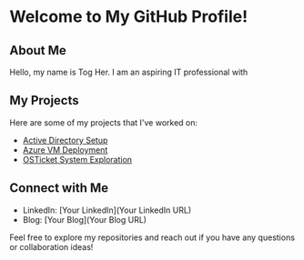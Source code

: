 # Welcome to My GitHub Profile!

## About Me
Hello, my name is Tog Her. I am an aspiring IT professional with 

## My Projects
Here are some of my projects that I've worked on:
- [Active Directory Setup](link-to-your-ad-repo)
- [Azure VM Deployment](link-to-your-azure-vm-repo)
- [OSTicket System Exploration](link-to-your-ticket-system-repo)

## Connect with Me
- LinkedIn: [Your LinkedIn](Your LinkedIn URL)
- Blog: [Your Blog](Your Blog URL)

Feel free to explore my repositories and reach out if you have any questions or collaboration ideas!

